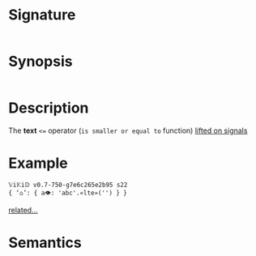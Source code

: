 # Signature
```vikid-signature
```

# Synopsis
```vikid-synopsis
```

# Description
The __text__ `<=` operator (`is smaller or equal to` function) [lifted on signals](/refman/concepts/pure_functions)

# Example
```vikid-script
𝕍i𝕂i𝔻 v0.7-750-g7e6c265e2b95 s22
{ ‘⌂’: { a👁: 'abc'.«lte»('') } }
```


[related...](https://en.wikipedia.org/wiki/Inequality_(mathematics))

# Semantics